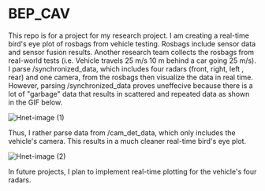 # BEP_CAV

This repo is for a project for my research project. I am creating a real-time bird's eye plot of rosbags from vehicle testing. Rosbags include sensor data and sensor fusion results. Another research team collects the rosbags from real-world tests (i.e. Vehicle travels 25 m/s 10 m behind a car going 25 m/s). I parse /synchronized_data, which includes four radars (front, right, left , rear) and one camera, from the rosbags then visualize the data in real time. However, parsing /synchronized_data proves uneffecive because there is a lot of "garbage" data that results in scattered and repeated data as shown in the GIF below.  

![Hnet-image (1)](https://user-images.githubusercontent.com/72935428/120573567-a42ea180-c3d2-11eb-82e5-77386dc8d25e.gif)

Thus, I rather parse data from /cam_det_data, which only includes the vehicle's camera. This results in a much cleaner real-time bird's eye plot. 

![Hnet-image (2)](https://user-images.githubusercontent.com/72935428/120573928-3afb5e00-c3d3-11eb-8811-cd626b1fc757.gif)

In future projects, I plan to implement real-time plotting for the vehicle's four radars. 



